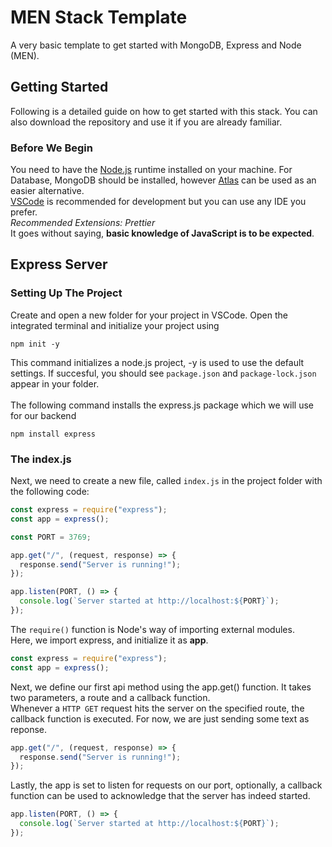 # MEN Stack Template
A very basic template to get started with MongoDB, Express and Node (MEN).

## Getting Started
Following is a detailed guide on how to get started with this stack.
You can also download the repository and use it if you are already familiar.

### Before We Begin
You need to have the [Node.js](https://nodejs.org/en/) runtime installed on your machine. For Database, MongoDB should be installed, however [Atlas](https://www.mongodb.com/atlas/database) can be used as an easier alternative.<br />
[VSCode](https://code.visualstudio.com/download) is recommended for development but you can use any IDE you prefer.<br />
*Recommended Extensions: Prettier*<br />
It goes without saying, **basic knowledge of JavaScript is to be expected**.

## Express Server
### Setting Up The Project
Create and open a new folder for your project in VSCode.
Open the integrated terminal and initialize your project using
```
npm init -y
```
This command initializes a node.js project, -y is used to use the default settings.
If succesful, you should see `package.json` and `package-lock.json` appear in your folder.
<br />
<br />
The following command installs the express.js package which we will use for our backend
```
npm install express
```
### The index.js
Next, we need to create a new file, called `index.js` in the project folder with the following code:
```javascript
const express = require("express");
const app = express();

const PORT = 3769;

app.get("/", (request, response) => {
  response.send("Server is running!");
});

app.listen(PORT, () => {
  console.log(`Server started at http://localhost:${PORT}`);
});
```
The `require()` function is Node's way of importing external modules. <br />
Here, we import express, and initialize it as **app**. 
```javascript
const express = require("express");
const app = express();
```
Next, we define our first api method using the app.get() function. It takes two parameters, a route and a callback function.<br />
Whenever a `HTTP GET` request hits the server on the specified route, the callback function is executed. For now, we are just sending some text as reponse.
```javascript
app.get("/", (request, response) => {
  response.send("Server is running!");
});
```
Lastly, the app is set to listen for requests on our port, optionally, a callback function can be used to acknowledge that the server has indeed started.
```js
app.listen(PORT, () => {
  console.log(`Server started at http://localhost:${PORT}`);
});
```
